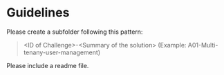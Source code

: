 # Guidelines
Please create a subfolder following this pattern:

> \<ID of Challenge>-\<Summary of the solution> (Example: A01-Multi-tenany-user-management)

Please include a readme file.